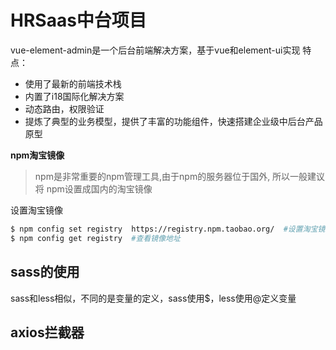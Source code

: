 # HRSaas中台项目

vue-element-admin是一个后台前端解决方案，基于vue和element-ui实现
特点：
- 使用了最新的前端技术栈
- 内置了i18国际化解决方案
- 动态路由，权限验证
- 提炼了典型的业务模型，提供了丰富的功能组件，快速搭建企业级中后台产品原型

**npm淘宝镜像**

> npm是非常重要的npm管理工具,由于npm的服务器位于国外, 所以一般建议 将 npm设置成国内的淘宝镜像

设置淘宝镜像

```bash
$ npm config set registry  https://registry.npm.taobao.org/  #设置淘宝镜像地址
$ npm config get registry  #查看镜像地址
```
## sass的使用
sass和less相似，不同的是变量的定义，sass使用$\$$，less使用$@$定义变量

## axios拦截器

